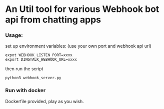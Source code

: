 # An Util tool for various Webhook bot api from chatting apps

### Usage: 

set up environment variables: (use your own port and webhook api url)

    expot WEBHOOK_LISTEN_PORT=xxxx
    export DINGTALK_WEBHOOK_URL=xxxx

then run the script
    
    python3 webhook_server.py

### Run with docker

Dockerfile provided, play as you wish.
